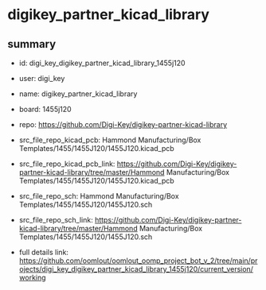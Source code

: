 # digikey_partner_kicad_library
 
## summary 
* id: digi_key_digikey_partner_kicad_library_1455j120
* user: digi_key
* name: digikey_partner_kicad_library
* board: 1455j120
* repo: https://github.com/Digi-Key/digikey-partner-kicad-library
* src_file_repo_kicad_pcb: Hammond Manufacturing/Box Templates/1455/1455J120/1455J120.kicad_pcb
* src_file_repo_kicad_pcb_link: https://github.com/Digi-Key/digikey-partner-kicad-library/tree/master/Hammond Manufacturing/Box Templates/1455/1455J120/1455J120.kicad_pcb


* src_file_repo_sch: Hammond Manufacturing/Box Templates/1455/1455J120/1455J120.sch
* src_file_repo_sch_link: https://github.com/Digi-Key/digikey-partner-kicad-library/tree/master/Hammond Manufacturing/Box Templates/1455/1455J120/1455J120.sch
* full details link: https://github.com/oomlout/oomlout_oomp_project_bot_v_2/tree/main/projects/digi_key_digikey_partner_kicad_library_1455j120/current_version/working  






